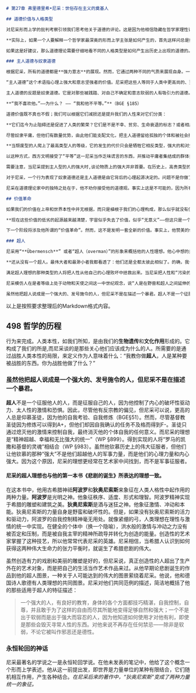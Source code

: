 ```markdown
# 第27章 弗里德里希•尼采：世俗存在主义的奠基人

## 道德价值与人格类型

对尼采形而上学的批判考察引领我们思考他关于道德的评论。这是因为他相信隐藏在哲学家理性论证外表下面，我们将找到真正的议题，它来自他们的个性和主观偏好：

**实际上，如果一个人要解释一个哲学家最深奥的形而上学主张是如何产生的，首先这样问总是好的（和智慧的）：这整个（他）瞄准的是何种道德？** （BGE §6）

如果这是好建议，那么道德理论需要仔细地看不同的人格类型是如何产生出历史上出现的道德的。

### 主人道德与奴隶道德

根据尼采，所有的道德都是**强力意志**的展现。然而，它通过两种不同的气质来展现自身。一个人受强力意志驱动并酷爱它，另一个人受强力意志驱动但否定这一点。基督教是后一种不诚实方式的最重要的例子。道德的两个主要类型是他所谓的“主人道德”和“奴隶道德”。历史上，它们是从本意上的主奴关系（例如，埃及人对犹太人，或罗马人对早期基督徒）中发展出来的。然而，不考虑它们的历史起源，“主人”和“奴隶”这两个术语表现的是两种理想的人格类型。例如，严格来说，19世纪欧洲社会没有本意上的奴隶，但尼采把它们看作奴隶道德的活生生的例子。

“主人道德”这个术语指心理上强大和意志坚强者的价值。尼采把这些人等同于人类中更高尚的、更高贵的、贵族的或精英的部分。这些形容词不是指他们的实际社会地位，而是他们作为完成创造者的能力，不论他们的成就是艺术的、政治的，还是战争的。高贵的人格类型以强力的自发流溢为特征。在他们决定他们自己的价值并且从不管他人赞同与否的意义上，他们是道德立法者或发令者。不是安于社会常规、权威、形而上学原则或启示，他们的价值所需的唯一裁决是，有信心说“我的判断是我的判断”（BGE §43）。对于这样的人，“善”指称任何导向自我实现和确认一个人的个人权力感的一切。因此，他们宣布为“善”的是高贵、强大、勇敢、强力和骄傲这样的价值。相反，“坏”的定义相对于他们的善。他们没有“罪愆”的概念（因为这假设了某种他们隶属的更高的东西）。“坏”指可鄙的、寻常的、陈腐的、可怜的、懦弱的、胆小的、琐细的和卑微的。简言之，它是任何限制生长和成就的东西，一切生于软弱的东西。

主人道德的反题是奴隶道德。它是对那些被践踏、对自己不确定和意志软弱的人有吸引力的道德。缺乏创造性肯定能力，他们没有自己的价值。他们的价值产生于对强者价值的恐惧怨恨的反应。既然弱者缺乏高贵之人的心理资源，他们扭转方向，把后者的强大变为邪恶。接着他们又把“善”定义为让生活更容易、更安全和为弱者的存在辩护的东西。因此，耐心、人道、怜悯、慈善、节制、谦逊、同情、服从和顺从这样的品质被当作有德性的。奴隶道德是一种“酸葡萄”道德，一种获得平衡的方式。在一则格言中，尼采总结了藏在大多数传统道德背后的动机：

**“我不喜欢他。”——为什么？ —— “我和他不平等。”**（BGE §185）

道德价值既不真也不假；我们可以根据它们减损还是提升我们的人性来对它们分类：

**它们迄今为止阻碍还是促进了人类的繁荣？它们是不是不幸、贫穷、生命衰退的标志？或者相反，在它们中显露了生命的充盈、力量和意志，生命的勇气、确定性、未来？**（GM前言，§3）

尽管奴隶平庸，但他们有数量优势，由此他们能支配文化，把主人道德留给孤独的个体和被社会排斥者去实行。例如，奴隶道德根植于受压迫的人,诸如古犹太人和早期基督徒。受怨恨的推动，他们把他们的软弱作为德性而把强大的人视为邪恶。随着基督教的传播和君士坦丁统治下的罗马的皈依,弱者反攻倒算并取得了控制。他们在这点如此有技巧以至最终强者接受了奴隶道德，并逐渐认错道歉,鄙弃他们自己的强力和优秀：

**当颓废型的人爬上了最高类型人的等级，它的发生的代价只会是牺牲它相反类型，强大的和对生命有把握的那种类型的人。当群畜被最纯粹德性的光芒所照亮，非凡的人必定被贬低为邪恶。**

以这种方式，西方文明接受了“平等”这一尼采当作乏味谎言的东西，并推动平庸者集结成的群体去反对杰出的少数人的优秀和个人成就。为回应他那个时代的民主和社会主义理想，尼采说，“今日欧洲的道德是群畜道德”（BGE §202）。

需要注意，当尼采提到主人型的人的强大时,谈论物质上的强大并非首要。在历史上，高贵类型的人的确经常用物质征服表达自己，但是尼采说，“他们的优势主要不在于身体的强大而在于灵魂的强大——他们是更完整的人类”（BGE §257）。首先的和最主要的，做一个主人类型的人意味着发挥超越自己的力量，而不是超越他人。这种力量的例子是艺术家、音乐家或运动员的自我修炼。因而，《善恶的彼岸》中提到的125个“更高的人”的例子中有100多个是作家而不是以其军事和政治强大而著名的人。

对于尼采，一个行为表现了奴隶道德还是主人道德是由它背后的心理起源决定的。问题不是你做了什么，而是你以什么精神做它。例如，他认为怜悯是一种奴隶道德，因为它包含屈尊俯就和一种隐藏的对接受者的轻蔑。软弱的人可怜地用怜悯某个比他们更不幸的人来确认自己的优越。高贵的人可以帮助更不幸运的人，但只是因为他们有更多的力量，而不是因为需要觉得自己很好（BGE §260）。尼采甚至走到这个地步，说“当杰出的人对待普通人比对自己和他的同侪更体贴时，这不只是因为心地的礼貌——它是他的责任”。尼采说在你“爱邻如己”之前，你必须首先爱你自己(这是普通人难以做到的事)。

尼采在道德理论家中的独特之处在于，他不劝你接受他的道德观。事实上这是不可能的，因为所有人，由于他们的气质，必定要么属于主人类型，要么属于奴隶类型。鹰不能不是鹰，而羊羔不可能立志做鹰。有人不可救药地注定是“绵羊”“小人物”和“浅池塘”。因此，尼采的道德智慧不是讲给所有人类的，而只是给那些能在其心中激起共鸣的人。他在呼唤高贵型的人从禁锢他们的猥琐道德中破窗而出，找到他们的翅膀，让他们的灵魂飞翔。至于弱者，对于让他们安静地过他们暗淡的生活，尼采并无异议，因为只要崇尚平庸者不寻求把优秀型的人拉低到他们自己的水平上，高贵者可以与他们共存。

## 价值革命

如果我们的价值在上帝和世界本性中并无根据，而只是植根于我们的心理构成，那么似乎就没有值得接受的价值。然而，尼采相信这一价值危机不是把我们带到虚无主义深渊的边缘，而是新的人类存在形式的门口：

**现在这些价值的低劣的起源越来越清楚，宇宙似乎失去了价值，似乎“无意义”——但这只是一个过渡阶段。**（WP §7）

下一个阶段将涉及他所谓的“价值革命”。然而，这不是发明一套全新的价值。事实上，他赞美的价值，诸如诚实、勇敢、正直和自我修炼，可以在亚里士多德那里找到。因此，他的书《善恶的彼岸》的标题不是暗示我们应该完全不道德。相反，他是在向压迫人性中一切善的事物的想当然的道德宣战。“善和恶”是弱者的范畴，并且代表着世界中存在客观道德事实这种幻象。超越这种道德意味着接受“善和恶”的范畴，这指的是高贵的人和可鄙的人的类型。尼采在传统道德中发现的缺陷不是它的价值，而是产生它的动机。因此，尼采的道德不是聚焦于行为和规则，而是人的品质。它的英雄是那些勇敢的人，他们在自己的品格中发现价值之源，并且他们不躲在超验道德领域的外表背后。

### 超人

尼采用“**Übermensch**” 或者“超人（overman）”的形象来概括他的人性理想。他心中想的并不是一个特殊的个体，而是描述一种将要首次实现人性未实现的潜能的人格类型：“人把自己设为目标的时候到了。人种下他最高希望的种子的时候到了。”迄今为止已经出现的更高类型的人接近于实现这个理想，但即使是他们仍然在受到他们人性的拖累：

**还从没有一个超人。最伟大者和最渺小者我都看透了：他们还是全都太彼此相似了。的确，我也发现即使是最伟大的人也太人性了。**

满足超人理想的那种类型的人将把人性从他自己的心理败坏中拯救出来。当尼采把人性和“污染的河流”相比较时，他说超人像可以吸收细微污染而不会被它败坏的大海。

尼采模仿人在是者等级上处于动物和天使之间这一中世纪观念，说“人是在野兽和超人之间延伸的绳索——悬在深渊上的绳子”。然而，生物演化进程不会产生这一人性的新种类，因为演化是一个无意识过程，只产生新型的物种，而不会产生尼采预想的独特种类的个体，他将超越畜类。一个人要通过自我培养的过程成为超人，这只能通过意志的行为来完成。人类本性，如我们所知，是由我们的生物遗传和文化作用形成的。它构成了我们的所是，而尼采谈的是那些关心他们应该成为什么的人。所需要的是通过战胜人类本性的局限，来定义作为人意味着什么：“我教你做超人，人是某种要被战胜的东西。你为战胜他做了什么？” 

虽然他把超人说成是一个强大的、发号施令的人，但尼采不是在描述一个暴君。超人不是一个征服他人的人，而是征服自己的人，因为他控制了内心的破坏性驱动力、太人性的激情和恐惧。因此，尽管他有反宗教的偏见，但尼采可以说，更高的人总是仰慕圣徒，因为他的自我考验、自我修炼（BGE §51）。然而，尽管基督教圣徒因为修炼可以得到A+，但他们却因自我确认的任务不及格而得到F-。圣徒只通过熄灭他的激情来控制自我，最终消灭他的个体自我的任何意义。而尼采的理想是“精神超越、幸福和无比强大的统一”（WP §899）。得到实现的人将“罗马的凯撒和基督的灵魂”相结合（WP §983）。虽然他钦慕历史上的伟大征服者，但他们让他钦慕的那种“强大”不是他们超越他人的军事力量，而是他们的心理力量和内心强大。因为这个原因，尼采的理想更经常在艺术家中找到，而不是军事征服者。
```

以上是按照要求整理后的Markdown格式内容。

## 498 哲学的历程

行为来完成。人类本性，如我们所知，是由我们的**生物遗传**和**文化作用**形成的。它构成了我们的所是,而尼采谈的是那些关心他们应该成为什么的人。所需要的是通过战胜人类本性的局限，来定义作为人意味着什么：“我教你做**超人**，人是某种要被战胜的东西。你为战胜他做了什么？”  

### 虽然他把超人说成是一个强大的、发号施令的人，但尼采不是在描述一个暴君。

**超人**不是一个征服他人的人，而是征服自己的人，因为他控制了内心的破坏性驱动力、太人性的激情和恐惧。因此，尽管他有反宗教的偏见，但尼采可以说，更高的人总是仰慕圣徒，因为他的自我考验、自我修炼（BGE§51）。然而，尽管基督教圣徒因为修炼可以得到A+，但他们却因自我确认的任务不及格而得到F-。圣徒只通过熄灭他的激情来控制自我，最终消灭他的个体自我的任何意义。而尼采的理想是“精神超越、幸福和无比强大的统一”（WP §899）。得到实现的人将“罗马的凯撒和基督的灵魂”相结合（WP §983）。虽然他钦慕历史上的伟大征服者，但他们让他钦慕的那种“强大”不是他们超越他人的军事力量，而是他们的心理力量和内心强大。因为这个原因，尼采的理想更经常在艺术家中间找到，而不是军事征服者。  

#### 尼采的超人理想也与他的第一本书《悲剧的诞生》所表达的理想一致。

在这本书中，他用古希腊神祗**阿波罗**和**狄奥尼索斯**来象征在人类人格性中起作用的两种力量。**阿波罗**是光明之神。他象征秩序、适度、形式和理智。阿波罗精神实现于希腊的雕塑和建筑之美。**狄奥尼索斯**是酒与迷狂之神。他象征激情、冲动和本能。狄奥尼索斯的力量自身是野蛮和破坏性的。但是，如果没有狄奥尼索斯的活力和驱动力，阿波罗的自我控制精神毫无用处。就像紧绷的弓，人类理想在理性与激情的统一中实现。在健全的个体中（换一个隐喻），洪水般的激情与冲动之力没有被否定和压制，而是被自我主宰的精神所疏导并转化为创造的能量。创造性的艺术家掌握了这种技艺，所以他常常代表尼采的英雄。尼采相信，当希腊人认识到如何获得这两种伟大生命力的张力平衡时，就诞生了希腊悲剧的伟大。  

虽然创造有力的戏剧和美丽的雕塑是好的，但尼采说，真正创造性的人超出了生产外在的艺术对象，而是把自己的生活当作艺术作品来过。从他早期论悲剧诞生的作品到他的超人图景，一种关于人可能达到的伟大的图景萦绕着尼采。他说，他和德国诗人歌德有人类理想的共同图景。尼采对他们共同范例的描述，简洁地概括了他的那些适用于超人的特征描述：  

> 一个强大的人，有良好的教育，身体的各个方面都技巧精湛，自我控制，自尊，并且敢于为了这样的自由而尽其所能地变得足够自然和强大；一个不是出于软弱而是出于强大而容忍的人，因为他知道如何使用才对他有利，即使是那些会毁灭寻常人性的东西。对他来说不再存在任何禁忌——除非是软弱，不论它被叫作邪恶还是德性。  

### 永恒轮回的神话  

尼采最著名的学说之一是永恒轮回学说。在他未发表的笔记中，他给了这个概念一个形而上学表述。他从这一前提出发，即世界是力量单位的某种有限结合，它们随机相互作用，产生各种结合。*在尼采后来的著作中，“狄奥尼索斯”变成了两种力量统一的象征。*